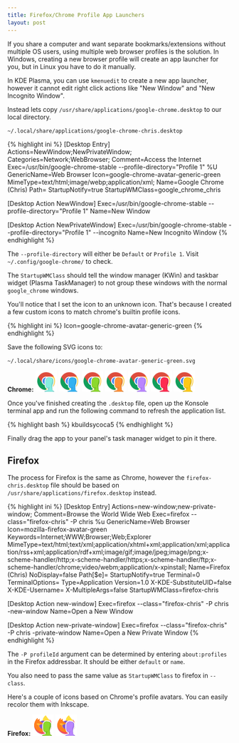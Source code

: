 ```yaml
---
title: Firefox/Chrome Profile App Launchers
layout: post
---
```


If you share a computer and want separate bookmarks/extensions without multiple OS users, using multiple web browser profiles is the solution. In Windows, creating a new browser profile will create an app launcher for you, but in Linux you have to do it manually.

In KDE Plasma, you can use `kmenuedit` to create a new app launcher, however it cannot edit right click actions like "New Window" and "New Incognito Window".

Instead lets copy `/usr/share/applications/google-chrome.desktop` to our local directory.

```
~/.local/share/applications/google-chrome-chris.desktop
```

{% highlight ini %}
[Desktop Entry]
Actions=NewWindow;NewPrivateWindow;
Categories=Network;WebBrowser;
Comment=Access the Internet
Exec=/usr/bin/google-chrome-stable --profile-directory="Profile 1" %U
GenericName=Web Browser
Icon=google-chrome-avatar-generic-green
MimeType=text/html;image/webp;application/xml;
Name=Google Chrome (Chris)
Path=
StartupNotify=true
StartupWMClass=google_chrome_chris

[Desktop Action NewWindow]
Exec=/usr/bin/google-chrome-stable --profile-directory="Profile 1"
Name=New Window

[Desktop Action NewPrivateWindow]
Exec=/usr/bin/google-chrome-stable --profile-directory="Profile 1" --incognito
Name=New Incognito Window
{% endhighlight %}

The `--profile-directory` will either be `Default` or `Profile 1`. Visit `~/.config/google-chrome/` to check.

The `StartupWMClass` should tell the window manager (KWin) and taskbar widget (Plasma TaskManager) to not group these windows with the normal `google_chrome` windows.

You'll notice that I set the icon to an unknown icon. That's because I created a few custom icons to match chrome's builtin profile icons.

{% highlight ini %}
Icon=google-chrome-avatar-generic-green
{% endhighlight %}

Save the following SVG icons to:

```
~/.local/share/icons/google-chrome-avatar-generic-green.svg
```

<style>
.browser-icons img{
	box-shadow: none;
	display: inline-block;
}
</style>

**Chrome:** <span class="browser-icons">
	<img src="/img/browser/google-chrome-avatar-generic-aqua.svg" />
	<img src="/img/browser/google-chrome-avatar-generic-blue.svg" />
	<img src="/img/browser/google-chrome-avatar-generic-green.svg" />
	<img src="/img/browser/google-chrome-avatar-generic-orange.svg" />
	<img src="/img/browser/google-chrome-avatar-generic-purple.svg" />
	<img src="/img/browser/google-chrome-avatar-generic-red.svg" />
	<img src="/img/browser/google-chrome-avatar-generic-yellow.svg" />
</span>

Once you've finished creating the `.desktop` file, open up the Konsole terminal app and run the following command to refresh the application list.

{% highlight bash %}
kbuildsycoca5
{% endhighlight %}

Finally drag the app to your panel's task manager widget to pin it there.



## Firefox

The process for Firefox is the same as Chrome, however the `firefox-chris.desktop` file should be based on `/usr/share/applications/firefox.desktop` instead.

{% highlight ini %}
[Desktop Entry]
Actions=new-window;new-private-window;
Comment=Browse the World Wide Web
Exec=firefox --class="firefox-chris" -P chris %u
GenericName=Web Browser
Icon=mozilla-firefox-avatar-green
Keywords=Internet;WWW;Browser;Web;Explorer
MimeType=text/html;text/xml;application/xhtml+xml;application/xml;application/rss+xml;application/rdf+xml;image/gif;image/jpeg;image/png;x-scheme-handler/http;x-scheme-handler/https;x-scheme-handler/ftp;x-scheme-handler/chrome;video/webm;application/x-xpinstall;
Name=Firefox (Chris)
NoDisplay=false
Path[$e]=
StartupNotify=true
Terminal=0
TerminalOptions=
Type=Application
Version=1.0
X-KDE-SubstituteUID=false
X-KDE-Username=
X-MultipleArgs=false
StartupWMClass=firefox-chris

[Desktop Action new-window]
Exec=firefox --class="firefox-chris" -P chris -new-window
Name=Open a New Window

[Desktop Action new-private-window]
Exec=firefox --class="firefox-chris" -P chris -private-window
Name=Open a New Private Window
{% endhighlight %}

The `-P profileId` argument can be determined by entering `about:profiles` in the Firefox addressbar. It should be either `default` or `name`.

You also need to pass the same value as `StartupWMClass` to firefox in `--class`.

Here's a couple of icons based on Chrome's profile avatars. You can easily recolor them with Inkscape.

**Firefox:** <span class="browser-icons">
	<img src="/img/browser/mozilla-firefox-avatar-green.svg" />
	<img src="/img/browser/mozilla-firefox-avatar-purple.svg" />
</span>
